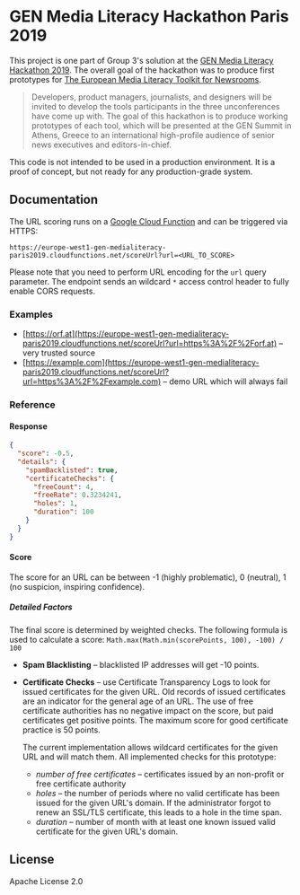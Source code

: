 # GEN Media Literacy Hackathon Paris 2019

This project is one part of Group 3's solution at the [GEN Media Literacy Hackathon 2019][1].
The overall goal of the hackathon was to produce first prototypes
for [The European Media Literacy Toolkit for Newsrooms][2].

> Developers, product managers, journalists, and designers will be invited to develop the tools participants in the
> three unconferences have come up with. The goal of this hackathon is to produce working prototypes of each tool,
> which will be presented at the GEN Summit in Athens, Greece to an international high-profile audience of senior news executives and editors-in-chief. 

This code is not intended to be used in a production environment. It is a proof of concept, but not ready for any
production-grade system.

## Documentation

The URL scoring runs on a [Google Cloud Function][3] and can be triggered via HTTPS:

```
https://europe-west1-gen-medialiteracy-paris2019.cloudfunctions.net/scoreUrl?url=<URL_TO_SCORE>
```

Please note that you need to perform URL encoding for the `url` query parameter. The endpoint sends an wildcard `*` access control header to fully enable CORS requests.

### Examples

* [https://orf.at](https://europe-west1-gen-medialiteracy-paris2019.cloudfunctions.net/scoreUrl?url=https%3A%2F%2Forf.at) – very trusted source
* [https://example.com](https://europe-west1-gen-medialiteracy-paris2019.cloudfunctions.net/scoreUrl?url=https%3A%2F%2Fexample.com) – demo URL which will always fail

### Reference

#### Response

```json
{
  "score": -0.5,
  "details": {
    "spamBacklisted": true,
    "certificateChecks": {
      "freeCount": 4,
      "freeRate": 0.3234241,
      "holes": 1,
      "duration": 100
    }
  }
}

```

#### Score

The score for an URL can be between -1 (highly problematic), 0 (neutral), 1 (no suspicion, inspiring confidence).

##### Detailed Factors

The final score is determined by weighted checks. The following formula is used to calculate a score: `Math.max(Math.min(scorePoints, 100), -100) / 100`

* **Spam Blacklisting** – blacklisted IP addresses will get -10 points.
* **Certificate Checks** – use Certificate Transparency Logs to look for issued certificates for the given URL.
  Old records of issued certificates are an indicator for the general age of an URL. The use of free certificate 
  authorities has no negative impact on the score, but paid certificates get positive points.
  The maximum score for good certificate practice is 50 points.
  
  The current implementation allows wildcard certificates for the given URL and will match them. All implemented checks for this prototype:
  
  * *number of free certificates* – certificates issued by an non-profit or free certificate authority
  * *holes* – the number of periods where no valid certificate has been issued for the given URL's domain. If the administrator forgot to renew an SSL/TLS certificate, this leads to a hole in the time span.
  * *duration* – number of month with at least one known issued valid certificate for the given URL's domain.

## License

Apache License 2.0

[1]: https://www.globaleditorsnetwork.org/programmes/the-media-literacy-toolkit/hackathon-in-paris/
[2]: https://www.globaleditorsnetwork.org/programmes/the-media-literacy-toolkit/
[3]: https://cloud.google.com/functions/
